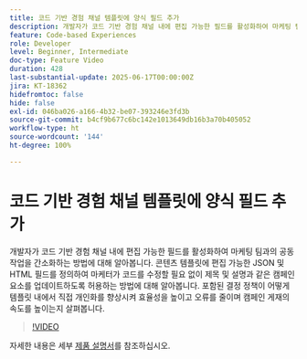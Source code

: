 ```yaml
---
title: 코드 기반 경험 채널 템플릿에 양식 필드 추가
description: 개발자가 코드 기반 경험 채널 내에 편집 가능한 필드를 활성화하여 마케팅 팀과의 공동 작업을 간소화하는 방법에 대해 알아봅니다. 콘텐츠 템플릿에 편집 가능한 JSON 및 HTML 필드를 정의하여 마케터가 코드를 수정할 필요 없이 제목 및 설명과 같은 캠페인 요소를 업데이트하도록 허용하는 방법에 대해 알아봅니다. 포함된 결정 정책이 어떻게 템플릿 내에서 직접 개인화를 향상시켜 효율성을 높이고 오류를 줄이며 캠페인 게재의 속도를 높이는지 살펴봅니다.
feature: Code-based Experiences
role: Developer
level: Beginner, Intermediate
doc-type: Feature Video
duration: 428
last-substantial-update: 2025-06-17T00:00:00Z
jira: KT-18362
hidefromtoc: false
hide: false
exl-id: 046ba026-a166-4b32-be07-393246e3fd3b
source-git-commit: b4cf9b677c6bc142e1013649db16b3a70b405052
workflow-type: ht
source-wordcount: '144'
ht-degree: 100%

---
```


# 코드 기반 경험 채널 템플릿에 양식 필드 추가

개발자가 코드 기반 경험 채널 내에 편집 가능한 필드를 활성화하여 마케팅 팀과의 공동 작업을 간소화하는 방법에 대해 알아봅니다. 콘텐츠 템플릿에 편집 가능한 JSON 및 HTML 필드를 정의하여 마케터가 코드를 수정할 필요 없이 제목 및 설명과 같은 캠페인 요소를 업데이트하도록 허용하는 방법에 대해 알아봅니다. 포함된 결정 정책이 어떻게 템플릿 내에서 직접 개인화를 향상시켜 효율성을 높이고 오류를 줄이며 캠페인 게재의 속도를 높이는지 살펴봅니다.

>[!VIDEO](https://video.tv.adobe.com/v/3463990/?learn=on&enablevpops)

자세한 내용은 세부 [제품 설명서](https://experienceleague.adobe.com/ko/docs/journey-optimizer/using/channels/code-based-experience/create-code-based-experiences/code-based-form-fields)를 참조하십시오.
